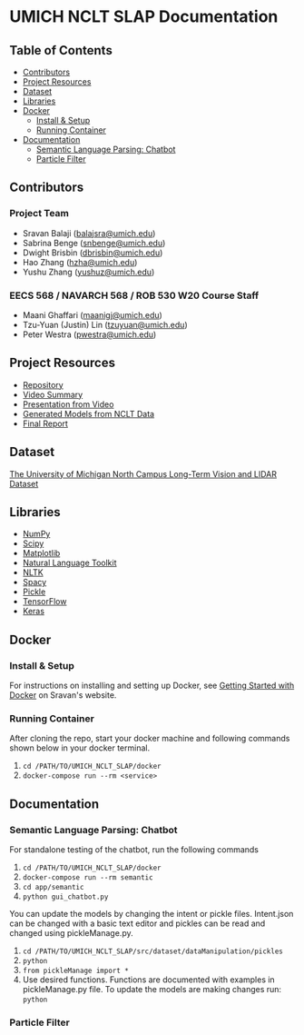 # UMICH NCLT SLAP Documentation <!-- omit in toc -->

## Table of Contents <!-- omit in toc -->
- [Contributors](#contributors)
- [Project Resources](#project-resources)
- [Dataset](#dataset)
- [Libraries](#libraries)
- [Docker](#docker)
  - [Install & Setup](#install--setup)
  - [Running Container](#running-container)
- [Documentation](#documentation)
  - [Semantic Language Parsing: Chatbot](#semantic-language-parsing-chatbot)
  - [Particle Filter](#particle-filter)

## Contributors

### Project Team <!-- omit in toc -->

- Sravan Balaji ([balajsra@umich.edu](mailto:balajsra@umich.edu))
- Sabrina Benge ([snbenge@umich.edu](mailto:snbenge@umich.edu))
- Dwight Brisbin ([dbrisbin@umich.edu](mailto:dbrisbin@umich.edu))
- Hao Zhang ([hzha@umich.edu](mailto:hzha@umich.edu))
- Yushu Zhang ([yushuz@umich.edu](mailto:yushuz@umich.edu))

### EECS 568 / NAVARCH 568 / ROB 530 W20 Course Staff <!-- omit in toc -->

- Maani Ghaffari ([maanigj@umich.edu](mailto:maanigj@umich.edu))
- Tzu-Yuan (Justin) Lin ([tzuyuan@umich.edu](mailto:tzuyuan@umich.edu))
- Peter Westra ([pwestra@umich.edu](mailto:pwestra@umich.edu))

## Project Resources
- [Repository](https://github.com/Mobile-Robotics-W20-Team-9/UMICH-NCLT-SLAP)
- [Video Summary](https://youtu.be/4xinp3mZIP0)
- [Presentation from Video](https://docs.google.com/presentation/d/1PUHZjGNijsOMJ2KPXF_PAGO-eqZTLd085ZuNPc3VSsI/edit?usp=sharing)
- [Generated Models from NCLT Data](https://drive.google.com/drive/folders/1cFf0q76xyul4nbShm-GwDNxFwYh1Bkzx?usp=sharing)
- [Final Report](Mobile_Robotics_NCLT_SLAP.pdf)

## Dataset

[The University of Michigan North Campus Long-Term Vision and LIDAR Dataset](http://robots.engin.umich.edu/nclt/)

## Libraries

- [NumPy](https://numpy.org/)
- [Scipy](https://www.scipy.org/)
- [Matplotlib](https://matplotlib.org/)
- [Natural Language Toolkit](https://www.nltk.org/)
- [NLTK](https://pypi.org/project/nltk/)
- [Spacy](https://pypi.org/project/spacy/)
- [Pickle](https://pypi.org/project/pickle-mixin/)
- [TensorFlow](https://pypi.org/project/tensorflow/)
- [Keras](https://pypi.org/project/Keras/)

## Docker

### Install & Setup

For instructions on installing and setting up Docker, see [Getting Started with Docker](https://sravanbalaji.com/Web%20Pages/blog_docker.html) on Sravan's website.

### Running Container

After cloning the repo, start your docker machine and following commands shown below in your docker terminal.

1. `cd /PATH/TO/UMICH_NCLT_SLAP/docker`
2. `docker-compose run --rm <service>`

## Documentation

### Semantic Language Parsing: Chatbot

For standalone testing of the chatbot, run the following commands

1. `cd /PATH/TO/UMICH_NCLT_SLAP/docker`
2. `docker-compose run --rm semantic`
3. `cd app/semantic`
4. `python gui_chatbot.py`

You can update the models by changing the intent or pickle files. Intent.json can be changed with a basic text editor and pickles can be read and changed using pickleManage.py.

1. `cd /PATH/TO/UMICH_NCLT_SLAP/src/dataset/dataManipulation/pickles`
2. `python`
3. `from pickleManage import *`
4. Use desired functions. Functions are documented with examples in pickleManage.py file. To update the models are making changes run: `python` 

### Particle Filter

<!-- TODO: Add instructions for running particle filter code -->